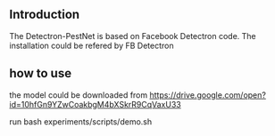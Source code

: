 ## Introduction

The Detectron-PestNet is based on Facebook Detectron code. The installation could be refered by FB Detectron

## how to use
the model could be downloaded from  https://drive.google.com/open?id=10hfGn9YZwCoakbgM4bXSkrR9CqVaxU33

run 
bash experiments/scripts/demo.sh
